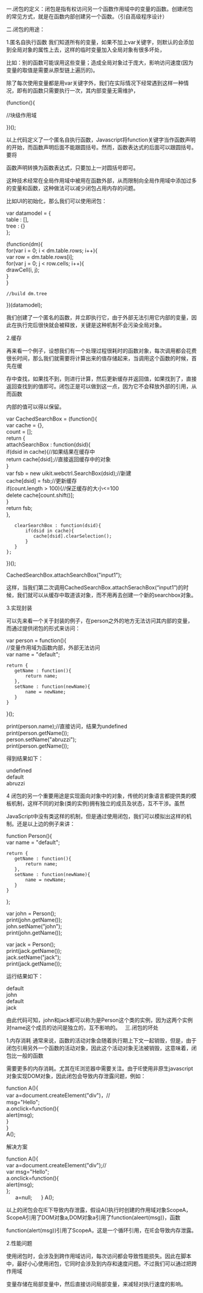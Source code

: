 一.闭包的定义：闭包是指有权访问另一个函数作用域中的变量的函数。创建闭包的常见方式，就是在函数内部创建另一个函数。（引自高级程序设计）

二.闭包的用途：

1.匿名自执行函数 
  我们知道所有的变量，如果不加上var关键字，则默认的会添加到全局对象的属性上去，这样的临时变量加入全局对象有很多坏处，
  
  比如：别的函数可能误用这些变量；造成全局对象过于庞大，影响访问速度(因为变量的取值是需要从原型链上遍历的)。
  
  除了每次使用变量都是用var关键字外，我们在实际情况下经常遇到这样一种情况，即有的函数只需要执行一次，其内部变量无需维护，
  
  (function(){  
  
 //块级作用域  
 
  })();  

以上代码定义了一个匿名自执行函数，Javascript将function关键字当作函数声明的开始，而函数声明后面不能跟圆括号。然而，函数表达式的后面可以跟圆括号。要将

函数声明转换为函数表达式，只要加上一对圆括号即可。

这种技术经常在全局作用域中被用在函数外部，从而限制向全局作用域中添加过多的变量和函数，这种做法可以减少闭包占用内存的问题。
  
  比如UI的初始化，那么我们可以使用闭包：
  
  var datamodel = {    
    table : [],    
    tree : {}    
  };    
     
 (function(dm){    
    for(var i = 0; i < dm.table.rows; i++){    
       var row = dm.table.rows[i];    
       for(var j = 0; j < row.cells; i++){    
           drawCell(i, j);    
       }    
    }    
       
    //build dm.tree      
  })(datamodel);   
  
  我们创建了一个匿名的函数，并立即执行它，由于外部无法引用它内部的变量，因此在执行完后很快就会被释放，关键是这种机制不会污染全局对象。
  
  2.缓存
  
  再来看一个例子，设想我们有一个处理过程很耗时的函数对象，每次调用都会花费很长时间，那么我们就需要将计算出来的值存储起来，当调用这个函数的时候，首先在缓
  
  存中查找，如果找不到，则进行计算，然后更新缓存并返回值，如果找到了，直接返回查找到的值即可。闭包正是可以做到这一点，因为它不会释放外部的引用，从而函数
  
  内部的值可以得以保留。
  
  var CachedSearchBox = (function(){    
    var cache = {},    
       count = [];    
    return {    
       attachSearchBox : function(dsid){    
           if(dsid in cache){//如果结果在缓存中    
              return cache[dsid];//直接返回缓存中的对象    
           }    
           var fsb = new uikit.webctrl.SearchBox(dsid);//新建    
           cache[dsid] = fsb;//更新缓存    
           if(count.length > 100){//保正缓存的大小<=100    
              delete cache[count.shift()];    
           }    
           return fsb;          
       },    
     
       clearSearchBox : function(dsid){    
           if(dsid in cache){    
              cache[dsid].clearSelection();      
           }    
       }    
    };    
})();    
     
CachedSearchBox.attachSearchBox("input1");    

这样，当我们第二次调用CachedSearchBox.attachSerachBox(“input1”)的时候，我们就可以从缓存中取道该对象，而不用再去创建一个新的searchbox对象。

3.实现封装

可以先来看一个关于封装的例子，在person之外的地方无法访问其内部的变量，而通过提供闭包的形式来访问：

var person = function(){    
    //变量作用域为函数内部，外部无法访问    
    var name = "default";       
       
    return {    
       getName : function(){    
           return name;    
       },    
       setName : function(newName){    
           name = newName;    
       }    
    }    
}();    
     
print(person.name);//直接访问，结果为undefined    
print(person.getName());    
person.setName("abruzzi");    
print(person.getName());    
   
得到结果如下：  
   
undefined  
default  
abruzzi  

4 闭包的另一个重要用途是实现面向对象中的对象，传统的对象语言都提供类的模板机制，这样不同的对象(类的实例)拥有独立的成员及状态，互不干涉。虽然

JavaScript中没有类这样的机制，但是通过使用闭包，我们可以模拟出这样的机制。还是以上边的例子来讲：

function Person(){    
    var name = "default";       
       
    return {    
       getName : function(){    
           return name;    
       },    
       setName : function(newName){    
           name = newName;    
       }    
    }    
};    
     
     
var john = Person();    
print(john.getName());    
john.setName("john");    
print(john.getName());    
     
var jack = Person();    
print(jack.getName());    
jack.setName("jack");    
print(jack.getName());    
   
运行结果如下：  
   
default  
john  
default  
jack  

由此代码可知，john和jack都可以称为是Person这个类的实例，因为这两个实例对name这个成员的访问是独立的，互不影响的。
  
三.闭包的坏处

1.内存消耗
 通常来说，函数的活动对象会随着执行期上下文一起销毁，但是，由于闭包引用另外一个函数的活动对象，因此这个活动对象无法被销毁，这意味着，闭包比一般的函数
 
 需要更多的内存消耗。尤其在IE浏览器中需要关注。由于IE使用非原生javascript对象实现DOM对象，因此闭包会导致内存泄露问题，例如：
 
 function A(){  
      var a=document.createElement("div")，//  
            msg="Hello";  
       a.onclick=function(){  
          alert(msg);  
          }  
   }  
 A(); 
 
 解决方案
 
 function A(){  
      var a=document.createElement("div");//  
      var msg="Hello";  
       a.onclick=function(){  
          alert(msg);  
          };  
       a=null;   
   } 
 A(); 
 
 以上的闭包会在IE下导致内存泄露，假设A()执行时创建的作用域对象ScopeA，ScopeA引用了DOM对象a,DOM对象a引用了function(aleert(msg))，函数
 
 function(alert(msg))引用了ScopeA，这是一个循环引用，在IE会导致内存泄露。
 
 2.性能问题

使用闭包时，会涉及到跨作用域访问，每次访问都会导致性能损失。因此在脚本中，最好小心使用闭包，它同时会涉及到内存和速度问题。不过我们可以通过把跨作用域

变量存储在局部变量中，然后直接访问局部变量，来减轻对执行速度的影响。
 
